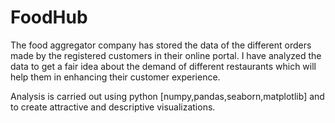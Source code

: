 # FoodHub
The food aggregator company has stored the data of the different orders made by the registered customers in their online portal. I have analyzed the data to get a fair idea about the demand of different restaurants which will help them in enhancing their customer experience.

Analysis is carried out using python [numpy,pandas,seaborn,matplotlib] and to create attractive and descriptive visualizations.
